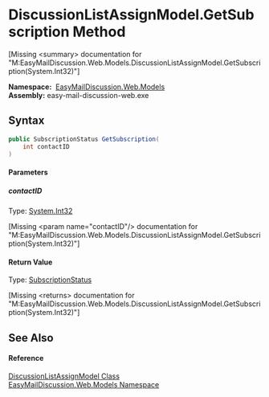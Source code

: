 DiscussionListAssignModel.GetSubscription Method
================================================

[Missing &lt;summary> documentation for "M:EasyMailDiscussion.Web.Models.DiscussionListAssignModel.GetSubscription(System.Int32)"]


  **Namespace:**  [EasyMailDiscussion.Web.Models][1]  
  **Assembly:** easy-mail-discussion-web.exe

Syntax
------

```csharp
public SubscriptionStatus GetSubscription(
	int contactID
)
```

#### Parameters

##### *contactID*
Type: [System.Int32][2]  

[Missing &lt;param name="contactID"/> documentation for "M:EasyMailDiscussion.Web.Models.DiscussionListAssignModel.GetSubscription(System.Int32)"]


#### Return Value
Type: [SubscriptionStatus][3]  

[Missing &lt;returns> documentation for "M:EasyMailDiscussion.Web.Models.DiscussionListAssignModel.GetSubscription(System.Int32)"]


See Also
--------

#### Reference
[DiscussionListAssignModel Class][4]  
[EasyMailDiscussion.Web.Models Namespace][1]  

[1]: ../README.md
[2]: https://docs.microsoft.com/dotnet/api/system.int32
[3]: ../../EasyMailDiscussion.Common.Database/SubscriptionStatus/README.md
[4]: README.md